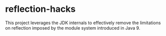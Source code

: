 # reflection-hacks

This project leverages the JDK internals to effectively remove the limitations on reflection imposed by the module system introduced in Java 9. 
